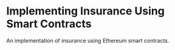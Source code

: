 # Implementing Insurance Using Smart Contracts
An implementation of insurance using Ethereum smart contracts.
